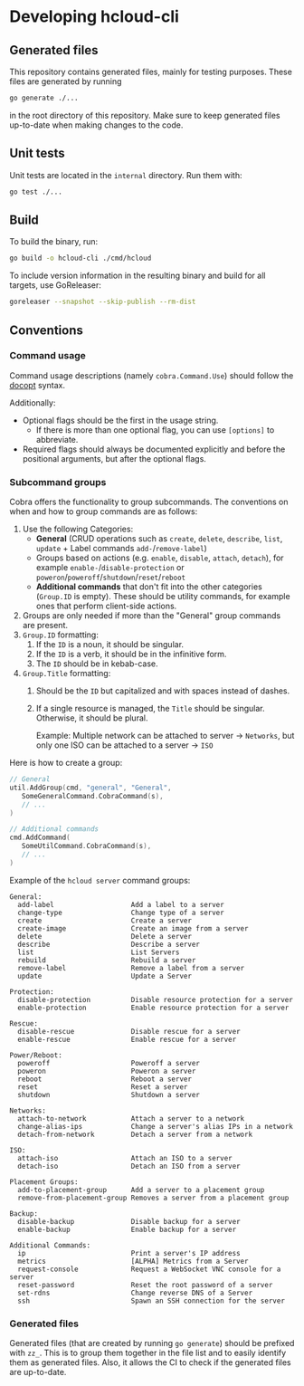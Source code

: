 # Developing hcloud-cli

## Generated files

This repository contains generated files, mainly for testing purposes. These files are generated by running

```sh
go generate ./...
```

in the root directory of this repository. Make sure to keep generated files up-to-date
when making changes to the code.

## Unit tests

Unit tests are located in the `internal` directory. Run them with:

```sh
go test ./...
```

## Build

To build the binary, run:

```sh
go build -o hcloud-cli ./cmd/hcloud
```

To include version information in the resulting binary and build for all targets, use GoReleaser:

```sh
goreleaser --snapshot --skip-publish --rm-dist
```

## Conventions

### Command usage

Command usage descriptions (namely `cobra.Command.Use`) should follow the [docopt](http://docopt.org/) syntax.

Additionally:
- Optional flags should be the first in the usage string.
  - If there is more than one optional flag, you can use `[options]` to abbreviate.
- Required flags should always be documented explicitly and before the positional arguments, but after the 
  optional flags.

### Subcommand groups

Cobra offers the functionality to group subcommands. The conventions on when and how to group commands are as follows:

1. Use the following Categories:
    - **General** (CRUD operations such as `create`, `delete`, `describe`, `list`, `update` + Label
      commands `add-`/`remove-label`)
    - Groups based on actions (e.g. `enable`, `disable`, `attach`, `detach`), for example `enable-`/`disable-protection`
      or `poweron`/`poweroff`/`shutdown`/`reset`/`reboot`
    - **Additional commands** that don't fit into the other categories (`Group.ID` is empty). These should be
      utility commands, for example ones that perform client-side actions.
2. Groups are only needed if more than the "General" group commands are present.
3. `Group.ID` formatting:
    1. If the `ID` is a noun, it should be singular.
    2. If the `ID` is a verb, it should be in the infinitive form.
    3. The `ID` should be in kebab-case.
4. `Group.Title` formatting:
    1. Should be the `ID` but capitalized and with spaces instead of dashes.
    2. If a single resource is managed, the `Title` should be singular. Otherwise, it should be plural.

       Example: Multiple network can be attached to server -> `Networks`, but only one ISO can be attached to a server -> `ISO`

Here is how to create a group:

```go
// General
util.AddGroup(cmd, "general", "General",
   SomeGeneralCommand.CobraCommand(s),
   // ...
)

// Additional commands
cmd.AddCommand(
   SomeUtilCommand.CobraCommand(s),
   // ...
)
```

Example of the `hcloud server` command groups:

```
General:
  add-label                   Add a label to a server
  change-type                 Change type of a server
  create                      Create a server
  create-image                Create an image from a server
  delete                      Delete a server
  describe                    Describe a server
  list                        List Servers
  rebuild                     Rebuild a server
  remove-label                Remove a label from a server
  update                      Update a Server

Protection:
  disable-protection          Disable resource protection for a server
  enable-protection           Enable resource protection for a server

Rescue:
  disable-rescue              Disable rescue for a server
  enable-rescue               Enable rescue for a server

Power/Reboot:
  poweroff                    Poweroff a server
  poweron                     Poweron a server
  reboot                      Reboot a server
  reset                       Reset a server
  shutdown                    Shutdown a server

Networks:
  attach-to-network           Attach a server to a network
  change-alias-ips            Change a server's alias IPs in a network
  detach-from-network         Detach a server from a network

ISO:
  attach-iso                  Attach an ISO to a server
  detach-iso                  Detach an ISO from a server

Placement Groups:
  add-to-placement-group      Add a server to a placement group
  remove-from-placement-group Removes a server from a placement group

Backup:
  disable-backup              Disable backup for a server
  enable-backup               Enable backup for a server

Additional Commands:
  ip                          Print a server's IP address
  metrics                     [ALPHA] Metrics from a Server
  request-console             Request a WebSocket VNC console for a server
  reset-password              Reset the root password of a server
  set-rdns                    Change reverse DNS of a Server
  ssh                         Spawn an SSH connection for the server
```

### Generated files

Generated files (that are created by running `go generate`) should be prefixed with `zz_`. This is to group them 
together in the file list and to easily identify them as generated files. Also, it allows the CI to check if the
generated files are up-to-date.
